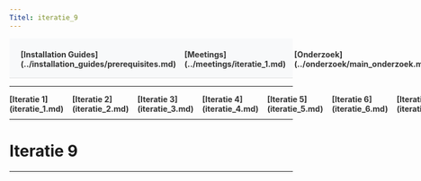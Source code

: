 ```yaml
---
Titel: iteratie_9
---
```


<div style="display:flex; justify-content:space-between; align-items:left; padding:20px; background-color:#f8f9fa; border-bottom:1px solid #e0e0e0;">
  <nav style="display:flex; gap:15px; height:30px;">
    <a markdown="1" style="text-decoration:none; color:#333; font-weight:bold;">[Installation Guides](../installation_guides/prerequisites.md)</a>
    <a markdown="1" style="text-decoration:none; color:#333; font-weight:bold;">[Meetings](../meetings/iteratie_1.md)</a>
    <a markdown="1" style="text-decoration:none; color:#333; font-weight:bold;">[Onderzoek](../onderzoek/main_onderzoek.md)</a>
    <a markdown="1" style="text-decoration:none; color:#333; font-weight:bold;">[Retrospectives](../retrospectives/home_retrospectives.md)</a>
  </nav>
</div>

---

<nav style="display:flex; gap:15px; height:30px;">
  <a markdown="1" style="text-decoration:none; color:#333; font-weight:bold;">[Iteratie 1](iteratie_1.md)</a>
  <a markdown="1" style="text-decoration:none; color:#333; font-weight:bold;">[Iteratie 2](iteratie_2.md)</a>
  <a markdown="1" style="text-decoration:none; color:#333; font-weight:bold;">[Iteratie 3](iteratie_3.md)</a>
  <a markdown="1" style="text-decoration:none; color:#333; font-weight:bold;">[Iteratie 4](iteratie_4.md)</a>
  <a markdown="1" style="text-decoration:none; color:#333; font-weight:bold;">[Iteratie 5](iteratie_5.md)</a>
  <a markdown="1" style="text-decoration:none; color:#333; font-weight:bold;">[Iteratie 6](iteratie_6.md)</a>
  <a markdown="1" style="text-decoration:none; color:#333; font-weight:bold;">[Iteratie 7](iteratie_7.md)</a>
  <a markdown="1" style="text-decoration:none; color:#333; font-weight:bold;">[Iteratie 8](iteratie_8.md)</a>
  <a markdown="1" style="text-decoration:none; color:#333; font-weight:bold;">Iteratie 9</a>
</nav>

---

# Iteratie 9

---